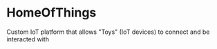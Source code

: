 # HomeOfThings
Custom IoT platform that allows "Toys" (IoT devices) to connect and be interacted with
